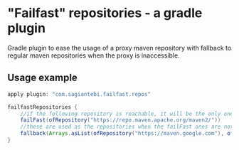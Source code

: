 "Failfast" repositories - a gradle plugin
=========================================

Gradle plugin to ease the usage of a proxy maven repository with fallback to regular maven repositories when the proxy is inaccessible.

Usage example
-------------

```groovy
apply plugin: "com.sagiantebi.failfast.repos"

failfastRepositories {
    //if the following repository is reachable, it will be the only one in use.
    failFast(ofRepository("https://repo.maven.apache.org/maven2/"))
    //these are used as the repositories when the failFast ones are not available.
    fallback(Arrays.asList(ofRepository("https://maven.google.com"), ofRepository("https://jcenter.bintray.com"))) 
}

```